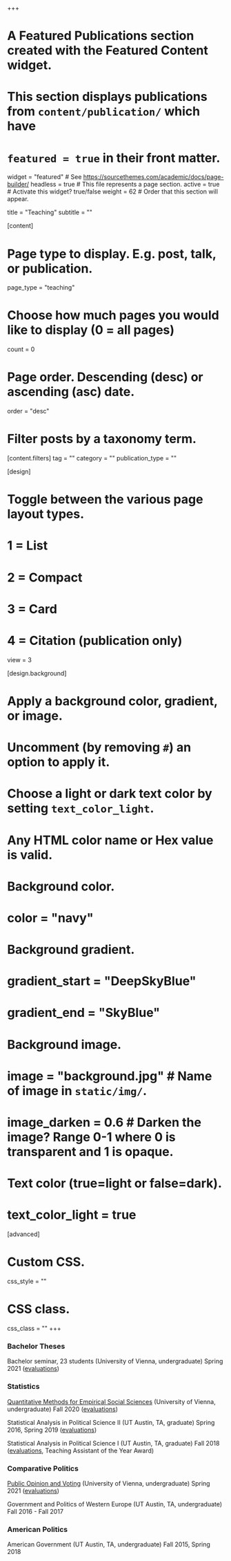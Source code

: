 +++
# A Featured Publications section created with the Featured Content widget.
# This section displays publications from `content/publication/` which have
# `featured = true` in their front matter.

widget = "featured"  # See https://sourcethemes.com/academic/docs/page-builder/
headless = true  # This file represents a page section.
active = true  # Activate this widget? true/false
weight = 62  # Order that this section will appear.

title = "Teaching"
subtitle = ""

[content]
  # Page type to display. E.g. post, talk, or publication.
  page_type = "teaching"
  
  # Choose how much pages you would like to display (0 = all pages)
  count = 0

  # Page order. Descending (desc) or ascending (asc) date.
  order = "desc"

  # Filter posts by a taxonomy term.
  [content.filters]
    tag = ""
    category = ""
    publication_type = ""
  
[design]
  # Toggle between the various page layout types.
  #   1 = List
  #   2 = Compact
  #   3 = Card
  #   4 = Citation (publication only)
  view = 3
  
[design.background]
  # Apply a background color, gradient, or image.
  #   Uncomment (by removing `#`) an option to apply it.
  #   Choose a light or dark text color by setting `text_color_light`.
  #   Any HTML color name or Hex value is valid.
  
  # Background color.
  # color = "navy"
  
  # Background gradient.
  # gradient_start = "DeepSkyBlue"
  # gradient_end = "SkyBlue"
  
  # Background image.
  # image = "background.jpg"  # Name of image in `static/img/`.
  # image_darken = 0.6  # Darken the image? Range 0-1 where 0 is transparent and 1 is opaque.

  # Text color (true=light or false=dark).
  # text_color_light = true  
  
[advanced]
 # Custom CSS. 
 css_style = ""
 
 # CSS class.
 css_class = ""
+++

### Bachelor Theses
Bachelor seminar, 23 students (University of Vienna, undergraduate) Spring 2021 ([evaluations](/files/evals/bak18_eval_spring21.pdf))

### Statistics
[Quantitative Methods for Empirical Social Sciences](/files/syllabus/bak42_syllabus.pdf) (University of Vienna, undergraduate) Fall 2020 ([evaluations](/files/evals/fall20_quant.pdf))

Statistical Analysis in Political Science II (UT Austin, TA, graduate) Spring 2016, Spring 2019 ([evaluations](/files/evals/spring19_stats2.png))

Statistical Analysis in Political Science I (UT Austin, TA, graduate) Fall 2018 ([evaluations](/files/evals/fall18_stats1.png), Teaching Assistant of the Year Award)

### Comparative Politics
[Public Opinion and Voting](/files/syllabus/bak13_public_opinion_syllabus.pdf) (University of Vienna, undergraduate) Spring 2021  ([evaluations](/files/evals/bak13_eval_spring21.pdf))

Government and Politics of Western Europe (UT Austin, TA, undergraduate) Fall 2016 - Fall 2017

### American Politics
American Government (UT Austin, TA, undergraduate) Fall 2015, Spring 2018